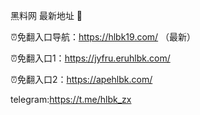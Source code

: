 黑料网 最新地址 👋

⏰免翻入口导航：https://hlbk19.com/ （最新）

⏰免翻入口1：https://jyfru.eruhlbk.com/

⏰免翻入口2：https://apehlbk.com/

telegram:https://t.me/hlbk_zx
